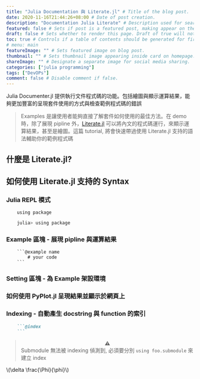 ```yaml
---
title: "Julia Documentation 與 Literate.jl" # Title of the blog post.
date: 2020-11-16T21:44:26+08:00 # Date of post creation.
description: "Documentation Julia Literate" # Description used for search engine.
featured: false # Sets if post is a featured post, making appear on the home page side bar.
draft: false # Sets whether to render this page. Draft of true will not be rendered.
toc: true # Controls if a table of contents should be generated for first-level links automatically.
# menu: main
featureImage: "" # Sets featured image on blog post.
thumbnail: "" # Sets thumbnail image appearing inside card on homepage.
shareImage: "" # Designate a separate image for social media sharing.
categories: ["julia programming"]
tags: ["DevOPs"]
comment: false # Disable comment if false.
---
```


Julia Documenter.jl 提供執行文件程式碼的功能。包括繪圖與顯示運算結果，能夠更加豐富的呈現套件使用的方式與檢查範例程式碼的錯誤

<!--more-->

> Examples 是讓使用者能夠直接了解套件如何使用的最佳方法。在 demo 時，除了展現 pipline 外，[Literate.jl](https://fredrikekre.github.io/Literate.jl/v2/) 可以將內文的程式碼運行，來顯示運算結果，甚至是繪圖。這篇 tutorial, 將會快速帶過使用 Literate.jl 支持的語法輔助你的範例程式碼


## 什麼是 Literate.jl?


## 如何使用 Literate.jl 支持的 Syntax

### Julia REPL 模式

```@repl
    using package
```

```sh
    julia> using package
```

### Example 區塊 - 展現 pipline 與運算結果

```
    ```@example name
        # your code
    ```
```

### Setting 區塊 - 為 Example 架設環境


### 如何使用 PyPlot.jl 呈現結果並顯示於網頁上

### Indexing - 自動產生 docstring 與  function 的索引

```md
    ```@index
    ```
```

> **<center>⚠️</center>**
> Submodule 無法被 indexing 偵測到, 必須要分別 `using foo.submodule` 來建立 index




\\(\delta \frac{\Phi}{\phi}\\)